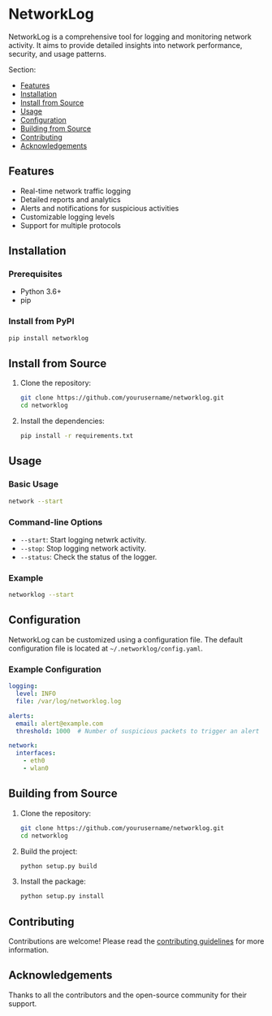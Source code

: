 # NetworkLog

NetworkLog is a comprehensive tool for logging and monitoring network activity. It aims to provide detailed insights into network performance, security, and usage patterns.

Section:
- [Features](#Features)
- [Installation](#Installation)
- [Install from Source](#InstallfromSource)
- [Usage](#Usage)
- [Configuration](#Configuration)
- [Building from Source](#BuildingfromSource)
- [Contributing](#Contributing)
- [Acknowledgements](#Acknowledgements)

## Features

- Real-time network traffic logging
- Detailed reports and analytics
- Alerts and notifications for suspicious activities
- Customizable logging levels
- Support for multiple protocols

## Installation

### Prerequisites

- Python 3.6+
- pip

### Install from PyPI

```bash
pip install networklog
```

## Install from Source
1. Clone the repository:

   ```bash
   git clone https://github.com/yourusername/networklog.git
   cd networklog
   ```

2. Install the dependencies:

   ```bash
   pip install -r requirements.txt
   ```

## Usage

### Basic Usage

```bash
network --start
```

### Command-line Options

- `--start`: Start logging netwrk activity.
- `--stop`: Stop logging network activity.
- `--status`: Check the status of the logger.

### Example

```bash
networklog --start
```

## Configuration

NetworkLog can be customized using a configuration file. The default configuration file is located at `~/.networklog/config.yaml`.

### Example Configuration

```yaml
logging:
  level: INFO
  file: /var/log/networklog.log

alerts:
  email: alert@example.com
  threshold: 1000  # Number of suspicious packets to trigger an alert

network:
  interfaces:
    - eth0
    - wlan0
```

## Building from Source

1. Clone the repository:
   
   ```bash
   git clone https://github.com/yourusername/networklog.git
   cd networklog
   ```

2. Build the project:

   ```bash
   python setup.py build
   ```

3. Install the package:

   ```bash
   python setup.py install
   ```

## Contributing
Contributions are welcome! Please read the [contributing guidelines](c.md) for more information.

## Acknowledgements

Thanks to all the contributors and the open-source community for their support.

